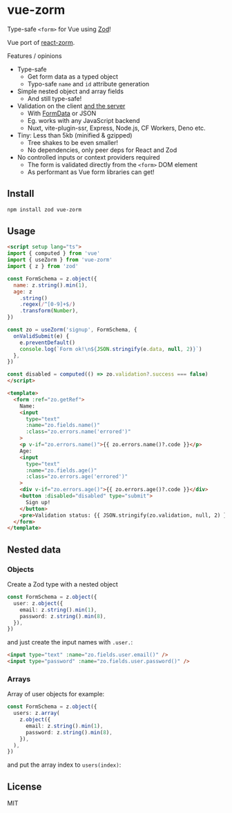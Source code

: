 # vue-zorm

Type-safe `<form>` for Vue using [Zod](https://github.com/colinhacks/zod)!

Vue port of [react-zorm](https://github.com/esamattis/react-zorm).

Features / opinions

-   Type-safe
    -   Get form data as a typed object
    -   Typo-safe `name` and `id` attribute generation
-   Simple nested object and array fields
    -   And still type-safe!
-   Validation on the client [and the server](#server-side-validation)
    -   With [FormData](https://developer.mozilla.org/en-US/docs/Web/API/FormData) or JSON
    -   Eg. works with any JavaScript backend
    -   Nuxt, vite-plugin-ssr, Express, Node.js, CF Workers, Deno etc.
-   Tiny: Less than 5kb (minified & gzipped)
    -   Tree shakes to be even smaller!
    -   No dependencies, only peer deps for React and Zod
-   No controlled inputs or context providers required
    -   The form is validated directly from the `<form>` DOM element
    -   As performant as Vue form libraries can get!

## Install

```bash
npm install zod vue-zorm
```

## Usage

```html
<script setup lang="ts">
import { computed } from 'vue'
import { useZorm } from 'vue-zorm'
import { z } from 'zod'

const FormSchema = z.object({
  name: z.string().min(1),
  age: z
    .string()
    .regex(/^[0-9]+$/)
    .transform(Number),
})

const zo = useZorm('signup', FormSchema, {
  onValidSubmit(e) {
    e.preventDefault()
    console.log(`Form ok!\n${JSON.stringify(e.data, null, 2)}`)
  },
})

const disabled = computed(() => zo.validation?.success === false)
</script>

<template>
  <form :ref="zo.getRef">
    Name:
    <input
      type="text"
      :name="zo.fields.name()"
      :class="zo.errors.name('errored')"
    >
    <p v-if="zo.errors.name()">{{ zo.errors.name()?.code }}</p>
    Age: 
    <input
      type="text"
      :name="zo.fields.age()"
      :class="zo.errors.age('errored')"
    >
    <div v-if="zo.errors.age()">{{ zo.errors.age()?.code }}</div>
    <button :disabled="disabled" type="submit">
      Sign up!
    </button>
    <pre>Validation status: {{ JSON.stringify(zo.validation, null, 2) }}</pre>
  </form>
</template>
```

## Nested data

### Objects

Create a Zod type with a nested object

```ts
const FormSchema = z.object({
  user: z.object({
    email: z.string().min(1),
    password: z.string().min(8),
  }),
})
```

and just create the input names with `.user.`:

```html
<input type="text" :name="zo.fields.user.email()" />
<input type="password" :name="zo.fields.user.password()" />
```

### Arrays

Array of user objects for example:

```ts
const FormSchema = z.object({
  users: z.array(
    z.object({
      email: z.string().min(1),
      password: z.string().min(8),
    }),
  ),
})
```

and put the array index to `users(index)`:



## License

MIT
